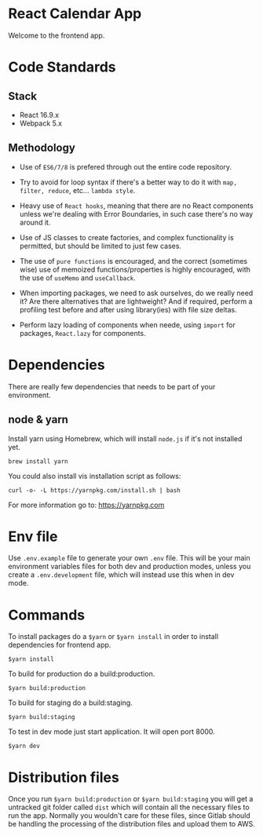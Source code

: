 # React Calendar App

Welcome to the frontend app.

# Code Standards

## Stack

- React 16.9.x
- Webpack 5.x

## Methodology

- Use of `ES6/7/8` is prefered through out the entire code repository.

- Try to avoid for loop syntax if there's a better way to do it with `map, filter, reduce`, etc... `lambda style`.

- Heavy use of `React hooks`, meaning that there are no React components unless we're dealing with Error Boundaries, in such case there's no way around it.

- Use of JS classes to create factories, and complex functionality is permitted, but should be limited to just few cases.

- The use of `pure functions` is encouraged, and the correct (sometimes wise) use of memoized functions/properties is highly encouraged, with the use of `useMemo` and `useCallback`.

- When importing packages, we need to ask ourselves, do we really need it? Are there alternatives that are lightweight? And if required, perform a profiling test before and after using library(ies) with file size deltas.

- Perform lazy loading of components when neede, using `import` for packages, `React.lazy` for components.

# Dependencies

There are really few dependencies that needs to be part of your environment.

## node & yarn

Install yarn using Homebrew, which will install `node.js` if it's not installed yet.

`brew install yarn`

You could also install vis installation script as follows:

`curl -o- -L https://yarnpkg.com/install.sh | bash`

For more information go to: <https://yarnpkg.com>

# Env file

Use `.env.example` file to generate your own `.env` file. This will be your main environment variables files for both dev and production modes, unless you create a `.env.development` file, which will instead use this when in dev mode.

# Commands

To install packages do a `$yarn` or `$yarn install` in order to install dependencies for frontend app.

`$yarn install`

To build for production do a build:production.

`$yarn build:production`

To build for staging do a build:staging.

`$yarn build:staging`

To test in dev mode just start application. It will open port 8000.

`$yarn dev`

# Distribution files

Once you run `$yarn build:production` or `$yarn build:staging` you will get a untracked git folder called `dist` which will contain all the necessary files to run the app. Normally you wouldn't care for these files, since Gitlab should be handling the processing of the distribution files and upload them to AWS.
